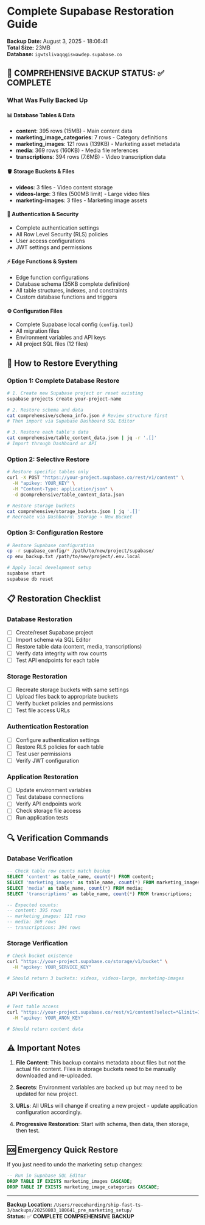 # Complete Supabase Restoration Guide

**Backup Date:** August 3, 2025 - 18:06:41  
**Total Size:** 23MB  
**Database:** `igwtslivaqqgiswawdep.supabase.co`

## 🎯 COMPREHENSIVE BACKUP STATUS: ✅ COMPLETE

### What Was Fully Backed Up

#### 📊 **Database Tables & Data**
- **content**: 395 rows (15MB) - Main content data
- **marketing_image_categories**: 7 rows - Category definitions
- **marketing_images**: 121 rows (139KB) - Marketing asset metadata  
- **media**: 369 rows (160KB) - Media file references
- **transcriptions**: 394 rows (7.6MB) - Video transcription data

#### 🪣 **Storage Buckets & Files**
- **videos**: 3 files - Video content storage
- **videos-large**: 3 files (500MB limit) - Large video files
- **marketing-images**: 3 files - Marketing image assets

#### 🔐 **Authentication & Security**
- Complete authentication settings
- All Row Level Security (RLS) policies
- User access configurations
- JWT settings and permissions

#### ⚡ **Edge Functions & System**
- Edge function configurations
- Database schema (35KB complete definition)
- All table structures, indexes, and constraints
- Custom database functions and triggers

#### ⚙️ **Configuration Files**
- Complete Supabase local config (`config.toml`)
- All migration files
- Environment variables and API keys
- All project SQL files (12 files)

## 🚀 How to Restore Everything

### Option 1: Complete Database Restore
```bash
# 1. Create new Supabase project or reset existing
supabase projects create your-project-name

# 2. Restore schema and data
cat comprehensive/schema_info.json # Review structure first
# Then import via Supabase Dashboard SQL Editor

# 3. Restore each table's data
cat comprehensive/table_content_data.json | jq -r '.[]' 
# Import through Dashboard or API
```

### Option 2: Selective Restore
```bash
# Restore specific tables only
curl -X POST "https://your-project.supabase.co/rest/v1/content" \
  -H "apikey: YOUR_KEY" \
  -H "Content-Type: application/json" \
  -d @comprehensive/table_content_data.json

# Restore storage buckets
cat comprehensive/storage_buckets.json | jq '.[]'
# Recreate via Dashboard: Storage → New Bucket
```

### Option 3: Configuration Restore
```bash
# Restore Supabase configuration
cp -r supabase_config/* /path/to/new/project/supabase/
cp env_backup.txt /path/to/new/project/.env.local

# Apply local development setup
supabase start
supabase db reset
```

## 📋 Restoration Checklist

### Database Restoration
- [ ] Create/reset Supabase project
- [ ] Import schema via SQL Editor
- [ ] Restore table data (content, media, transcriptions)
- [ ] Verify data integrity with row counts
- [ ] Test API endpoints for each table

### Storage Restoration  
- [ ] Recreate storage buckets with same settings
- [ ] Upload files back to appropriate buckets
- [ ] Verify bucket policies and permissions
- [ ] Test file access URLs

### Authentication Restoration
- [ ] Configure authentication settings
- [ ] Restore RLS policies for each table
- [ ] Test user permissions
- [ ] Verify JWT configuration

### Application Restoration
- [ ] Update environment variables
- [ ] Test database connections
- [ ] Verify API endpoints work
- [ ] Check storage file access
- [ ] Run application tests

## 🔍 Verification Commands

### Database Verification
```sql
-- Check table row counts match backup
SELECT 'content' as table_name, count(*) FROM content;
SELECT 'marketing_images' as table_name, count(*) FROM marketing_images;
SELECT 'media' as table_name, count(*) FROM media;
SELECT 'transcriptions' as table_name, count(*) FROM transcriptions;

-- Expected counts:
-- content: 395 rows
-- marketing_images: 121 rows  
-- media: 369 rows
-- transcriptions: 394 rows
```

### Storage Verification
```bash
# Check bucket existence
curl "https://your-project.supabase.co/storage/v1/bucket" \
  -H "apikey: YOUR_SERVICE_KEY"

# Should return 3 buckets: videos, videos-large, marketing-images
```

### API Verification
```bash
# Test table access
curl "https://your-project.supabase.co/rest/v1/content?select=*&limit=1" \
  -H "apikey: YOUR_ANON_KEY"

# Should return content data
```

## ⚠️ Important Notes

1. **File Content**: This backup contains metadata about files but not the actual file content. Files in storage buckets need to be manually downloaded and re-uploaded.

2. **Secrets**: Environment variables are backed up but may need to be updated for new project.

3. **URLs**: All URLs will change if creating a new project - update application configuration accordingly.

4. **Progressive Restoration**: Start with schema, then data, then storage, then test.

## 🆘 Emergency Quick Restore

If you just need to undo the marketing setup changes:
```sql
-- Run in Supabase SQL Editor
DROP TABLE IF EXISTS marketing_images CASCADE;
DROP TABLE IF EXISTS marketing_image_categories CASCADE;
```

---
**Backup Location:** `/Users/reeceharding/ship-fast-ts-3/backups/20250803_180641_pre_marketing_setup/`  
**Status:** ✅ **COMPLETE COMPREHENSIVE BACKUP**
